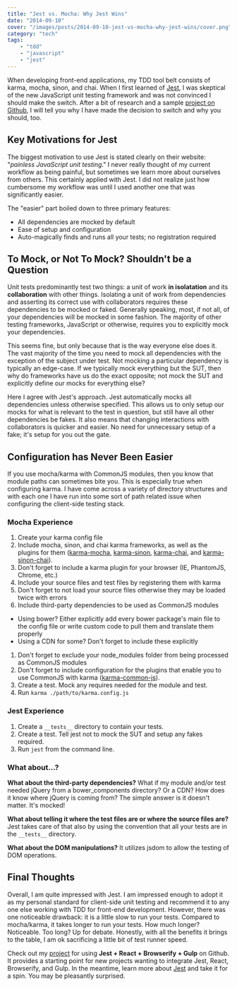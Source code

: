 ```yaml
---
title: "Jest vs. Mocha: Why Jest Wins"
date: "2014-09-10"
cover: "/images/posts/2014-09-10-jest-vs-mocha-why-jest-wins/cover.png"
category: "tech"
tags:
    - "tdd"
    - "javascript"
    - "jest"
---
```


When developing front-end applications, my TDD tool belt consists of karma, mocha, sinon, and chai. When I first learned of [Jest](http://facebook.github.io/jest), I was skeptical of the new JavaScript unit testing framework and was not convinced I should make the switch. After a bit of research and a sample [project on Github](https://github.com/andrew-codes/react-jest-browserify-gulp-bootstrap), I will tell you why I have made the decision to switch and why you should, too.

## Key Motivations for Jest

The biggest motivation to use Jest is stated clearly on their website: "*painless JavaScript unit testing*." I never really thought of my current workflow as being painful, but sometimes we learn more about ourselves from others. This certainly applied with Jest. I did not realize just how cumbersome my workflow was until I used another one that was significantly easier.

The "easier" part boiled down to three primary features:

- All dependencies are mocked by default
- Ease of setup and configuration
- Auto-magically finds and runs all your tests; no registration required

## To Mock, or Not To Mock? Shouldn't be a Question

Unit tests predominantly test two things: a unit of work **in isolatation** and its **collaboration** with other things. Isolating a unit of work from dependencies and asserting its correct use with collaborators requires these dependencies to be mocked or faked. Generally speaking, most, if not all, of your dependencies will be mocked in some fashion. The majority of other testing frameworks, JavaScript or otherwise, requires you to explicitly mock your dependencies.

This seems fine, but only because that is the way everyone else does it. The vast majority of the time you need to mock all dependencies with the exception of the subject under test. Not mocking a particular dependency is typically an edge-case. If we typically mock everything but the SUT, then why do frameworks have us do the exact opposite; not mock the SUT and explicitly define our mocks for everything else?

Here I agree with Jest's approach. Jest automatically mocks all dependencies unless otherwise specified. This allows us to only setup our mocks for what is relevant to the test in question, but still have all other dependencies be fakes. It also means that changing interactions with collaborators is quicker and easier. No need for unnecessary setup of a fake; it's setup for you out the gate.

## Configuration has Never Been Easier

If you use mocha/karma with CommonJS modules, then you know that module paths can sometimes bite you. This is especially true when configuring karma. I have come across a variety of directory structures and with each one I have run into some sort of path related issue when configuring the client-side testing stack.

### Mocha Experience

1. Create your karma config file
1. Include mocha, sinon, and chai karma frameworks, as well as the plugins for them ([karma-mocha](https://www.npmjs.org/package/karma-mocha), [karma-sinon](https://www.npmjs.org/package/karma-sinon), [karma-chai](https://www.npmjs.org/package/karma-chai), and [karma-sinon-chai](https://www.npmjs.org/package/karma-sinon-chai)).
1. Don't forget to include a karma plugin for your browser (IE, PhantomJS, Chrome, etc.)
1. Include your source files and test files by registering them with karma
1. Don't forget to not load your source files otherwise they may be loaded twice with errors
1. Include third-party dependencies to be used as CommonJS modules
  - Using bower? Either explicitly add every bower package's main file to the config file or write custom code to pull them and translate them properly
  - Using a CDN for some? Don't forget to include these explicitly
1. Don't forget to exclude your node_modules folder from being processed as CommonJS modules
1. Don't forget to include configuration for the plugins that enable you to use CommonJS with karma ([karma-common-js](https://www.npmjs.org/package/karma-commonjs)).
1. Create a test. Mock any requires needed for the module and test.
1. Run `karma ./path/to/karma.config.js`

### Jest Experience

1. Create a `__tests__` directory to contain your tests.
1. Create a test. Tell jest not to mock the SUT and setup any fakes required.
1. Run `jest` from the command line.

### What about...?
**What about the third-party dependencies?** What if my module and/or test needed jQuery from a bower_components directory? Or a CDN? How does it know where jQuery is coming from? The simple answer is it doesn't matter. It's mocked!

**What about telling it where the test files are or where the source files are?** Jest takes care of that also by using the convention that all your tests are in the `__tests__` directory.

**What about the DOM manipulations?** It utilizes jsdom to allow the testing of DOM operations.

## Final Thoughts

Overall, I am quite impressed with Jest. I am impressed enough to adopt it as my personal standard for client-side unit testing and recommend it to any one else working with TDD for front-end development. However, there was one noticeable drawback: it is a little slow to run your tests. Compared to mocha/karma, it takes longer to run your tests. How much longer? Noticeable. Too long? Up for debate. Honestly, with all the benefits it brings to the table, I am ok sacrificing a little bit of test runner speed.

Check out my [project](https://github.com/andrew-codes/react-jest-browserify-gulp-bootstrap) for using **Jest + React + Browserify + Gulp** on Github. It provides a starting point for new projects wanting to integrate Jest, React, Browserify, and Gulp. In the meantime, learn more about [Jest](http://facebook.github.io/jest) and take it for a spin. You may be pleasantly surprised.
